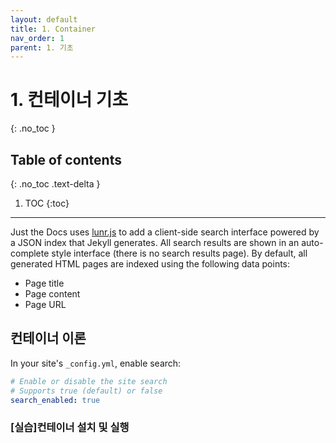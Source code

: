 ```yaml
---
layout: default
title: 1. Container
nav_order: 1
parent: 1. 기초
---
```


# 1. 컨테이너 기초
{: .no_toc }

## Table of contents
{: .no_toc .text-delta }

1. TOC
{:toc}

---

Just the Docs uses [lunr.js](http://lunrjs.com) to add a client-side search interface powered by a JSON index that Jekyll generates.
All search results are shown in an auto-complete style interface (there is no search results page).
By default, all generated HTML pages are indexed using the following data points:

- Page title
- Page content
- Page URL

## 컨테이너 이론

In your site's `_config.yml`, enable search:

```yaml
# Enable or disable the site search
# Supports true (default) or false
search_enabled: true
```


### [실습]컨테이너 설치 및 실행

